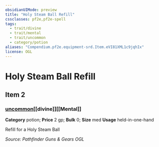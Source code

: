 ```yaml
---
obsidianUIMode: preview
title: "Holy Steam Ball Refill"
cssclasses: pf2e,pf2e-spell
tags:
  - trait/divine
  - trait/mental
  - trait/uncommon
  - category/potion
aliases: "Compendium.pf2e.equipment-srd.Item.eVI81XML1c9jqhIx"
license: OGL
---
```

# Holy Steam Ball Refill
## Item 2
### [uncommon](uncommon "Uncommon Rarity Trait")[[divine]][[Mental]]

**Category** potion; 
**Price** 2 gp; 
**Bulk** 0; **Size** med
**Usage** held-in-one-hand

Refill for a Holy Steam Ball

*Source: Pathfinder Guns & Gears*
*OGL*
